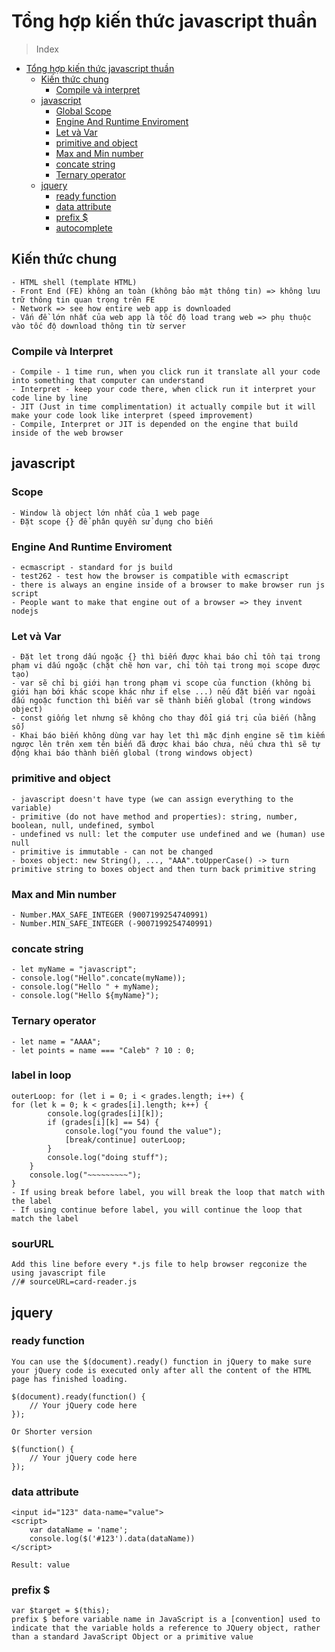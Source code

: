 # Tổng hợp kiến thức javascript thuần

> Index

- [Tổng hợp kiến thức javascript thuần]()
    - [Kiến thức chung]()
        - [Compile và interpret]()
    - [javascript]()
        - [Global Scope]()
        - [Engine And Runtime Enviroment]()
        - [Let và Var]()
        - [primitive and object]()
        - [Max and Min number]()
        - [concate string]()
        - [Ternary operator]()
    - [jquery]()
        - [ready function]()
        - [data attribute]() 
        - [prefix $]()
        - [autocomplete]()


## Kiến thức chung

    - HTML shell (template HTML)
    - Front End (FE) không an toàn (không bảo mật thông tin) => không lưu trữ thông tin quan trọng trên FE
    - Network => see how entire web app is downloaded
    - Vấn đề lớn nhất của web app là tốc độ load trang web => phụ thuộc vào tốc độ download thông tin từ server

### Compile và Interpret

    - Compile - 1 time run, when you click run it translate all your code into something that computer can understand
    - Interpret - keep your code there, when click run it interpret your code line by line
    - JIT (Just in time complimentation) it actually compile but it will make your code look like interpret (speed improvement)
    - Compile, Interpret or JIT is depended on the engine that build inside of the web browser

## javascript

### Scope

    - Window là object lớn nhất của 1 web page
    - Đặt scope {} để phân quyền sử dụng cho biến

### Engine And Runtime Enviroment

    - ecmascript - standard for js build
    - test262 - test how the browser is compatible with ecmascript
    - there is always an engine inside of a browser to make browser run js script
    - People want to make that engine out of a browser => they invent nodejs

### Let và Var

    - Đặt let trong dấu ngoặc {} thì biến được khai báo chỉ tồn tại trong phạm vi dấu ngoặc (chặt chẽ hơn var, chỉ tồn tại trong mọi scope được tạo)
    - var sẽ chỉ bị giới hạn trong phạm vi scope của function (không bị giới hạn bới khác scope khác như if else ...) nếu đặt biến var ngoài dấu ngoặc function thì biến var sẽ thành biến global (trong windows object)
    - const giống let nhưng sẽ không cho thay đổi giá trị của biến (hằng số)
    - Khai báo biến không dùng var hay let thì mặc định engine sẽ tìm kiếm ngược lên trên xem tên biến đã được khai báo chưa, nếu chưa thì sẽ tự động khai báo thành biến global (trong windows object) 

### primitive and object

    - javascript doesn't have type (we can assign everything to the variable)
    - primitive (do not have method and properties): string, number, boolean, null, undefined, symbol
    - undefined vs null: let the computer use undefined and we (human) use null
    - primitive is immutable - can not be changed
    - boxes object: new String(), ..., "AAA".toUpperCase() -> turn primitive string to boxes object and then turn back primitive string

### Max and Min number

    - Number.MAX_SAFE_INTEGER (9007199254740991)
    - Number.MIN_SAFE_INTEGER (-9007199254740991)

### concate string

    - let myName = "javascript";
    - console.log("Hello".concate(myName));
    - console.log("Hello " + myName);
    - console.log("Hello ${myName}");

### Ternary operator

    - let name = "AAAA";
    - let points = name === "Caleb" ? 10 : 0;

### label in loop

    outerLoop: for (let i = 0; i < grades.length; i++) {
    for (let k = 0; k < grades[i].length; k++) {
            console.log(grades[i][k]);
            if (grades[i][k] == 54) {
                console.log("you found the value");
                [break/continue] outerLoop;
            }
            console.log("doing stuff");
        }
        console.log("~~~~~~~~~");
    }
    - If using break before label, you will break the loop that match with the label
    - If using continue before label, you will continue the loop that match the label

### sourURL

    Add this line before every *.js file to help browser regconize the using javascript file
    //# sourceURL=card-reader.js

## jquery

### ready function

    You can use the $(document).ready() function in jQuery to make sure your jQuery code is executed only after all the content of the HTML page has finished loading.

    $(document).ready(function() {
        // Your jQuery code here
    });

    Or Shorter version

    $(function() {
        // Your jQuery code here
    });

### data attribute

    <input id="123" data-name="value">
    <script>
        var dataName = 'name';
        console.log($('#123').data(dataName))
    </script>

    Result: value


### prefix $

    var $target = $(this);
    prefix $ before variable name in JavaScript is a [convention] used to indicate that the variable holds a reference to JQuery object, rather than a standard JavaScript Object or a primitive value